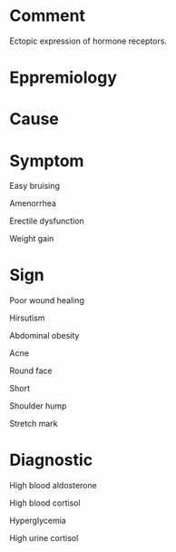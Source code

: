 # Comment

Ectopic expression of hormone receptors.

# Eppremiology

# Cause

# Symptom

Easy bruising

Amenorrhea

Erectile dysfunction

Weight gain

# Sign

Poor wound healing

Hirsutism

Abdominal obesity

Acne

Round face

Short

Shoulder hump

Stretch mark

# Diagnostic

High blood aldosterone

High blood cortisol

Hyperglycemia

High urine cortisol
